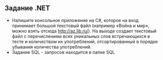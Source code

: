 ## Задание .NET
- Напишите консольное приложение на C#, которое на вход принимает большой текстовый файл (например «Война и мир», можно взять отсюда http://az.lib.ru/). На выходе создает текстовый файл с перечислением всех уникальных слов встречающихся в тесте и количеством их употреблений, отсортированный в порядке убывания количества употреблений.
- Задание SQL - запросов находится в папке SQL